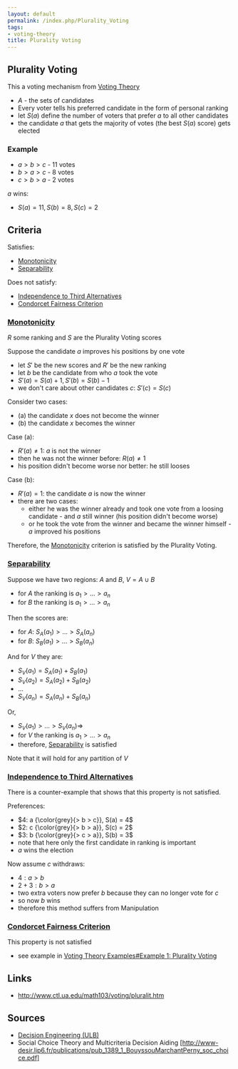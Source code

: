 ```yaml
---
layout: default
permalink: /index.php/Plurality_Voting
tags:
- voting-theory
title: Plurality Voting
---
```

## Plurality Voting
This a voting mechanism from [Voting Theory](Voting_Theory)

- $A$ - the sets of candidates
- Every voter tells his preferred candidate in the form of personal ranking
- let $S(a)$ define the number of voters that prefer $a$ to all other candidates
- the candidate $a$ that gets the majority of votes (the best $S(a)$ score) gets elected 


### Example
- $a > b > c$ - 11 votes
- $b > a > c$ - 8 votes
- $c > b > a$ - 2 votes

$a$ wins:
- $S(a) = 11, S(b) = 8, S(c) = 2$


## Criteria
Satisfies: 
- [Monotonicity](Monotonicity)
- [Separability](Separability)

Does not satisfy:
- [Independence to Third Alternatives](Independence_to_Third_Alternatives)
- [Condorcet Fairness Criterion](Condorcet's_Rule#Fairness)


### [Monotonicity](Monotonicity)
$R$ some ranking and $S$ are the Plurality Voting scores

Suppose the candidate $a$ improves his positions by one vote
- let $S'$ be the new scores and $R'$ be the new ranking
- let $b$ be the candidate from who $a$ took the vote
- $S'(a) = S(a) + 1, S'(b) = S(b) - 1$
- we don't care about other candidates $c$: $S'(c) = S(c)$


Consider two cases: 
- (a) the candidate $x$ does not become the winner
- (b) the candidate $x$ becomes the winner 

Case (a): 
- $R'(a) \ne 1$: $a$ is not the winner
- then he was not the winner before: $R(a) \ne 1$
- his position didn't become worse nor better: he still looses 

Case (b):
- $R'(a) = 1$: the candidate $a$ is now the winner
- there are two cases:
  - either he was the winner already and took one vote from a loosing candidate - and $a$ still winner (his position didn't become worse)
  - or he took the vote from the winner and became the winner himself - $a$ improved his positions


Therefore, the [Monotonicity](Monotonicity) criterion is satisfied by the Plurality Voting.


### [Separability](Separability)
Suppose we have two regions: $A$ and $B$, $V = A \cup B$
- for $A$ the ranking is $a_1 > ... > a_n$
- for $B$ the ranking is $a_1 > ... > a_n$

Then the scores are:
- for $A$: $S_A(a_1) > ... > S_A(a_n)$
- for $B$: $S_B(a_1) > ... > S_B(a_n)$

And for $V$ they are:
- $S_V(a_1) = S_A(a_1) + S_B(a_1)$
- $S_V(a_2) = S_A(a_2) + S_B(a_2)$
- $...$
- $S_V(a_n) = S_A(a_n) + S_B(a_n)$

Or,
- $S_V(a_1) > ... > S_V(a_n) \Rightarrow$
- for $V$ the ranking is $a_1 > ... > a_n$
- therefore, [Separability](Separability) is satisfied

Note that it will hold for any partition of $V$


### [Independence to Third Alternatives](Independence_to_Third_Alternatives)
There is a counter-example that shows that this property is not satisfied. 

Preferences:
- $4: a {\color{grey}{> b > c}}, S(a) = 4$
- $2: c {\color{grey}{> b > a}}, S(c) = 2$
- $3: b {\color{grey}{> c > a}}, S(b) = 3$
- note that here only the first candidate in ranking is important
- $a$ wins the election

Now assume $c$ withdraws:
- $4: a > b$
- $2 + 3: b > a$
- two extra voters now prefer $b$ because they can no longer vote for $c$ 
- so now $b$ wins
- therefore this method suffers from Manipulation


### [Condorcet Fairness Criterion](Condorcet's_Rule#Fairness)
This property is not satisfied
- see example in [Voting Theory Examples#Example 1: Plurality Voting](Voting_Theory_Examples#Example_1__Plurality_Voting)


## Links
- http://www.ctl.ua.edu/math103/voting/pluralit.htm


## Sources
- [Decision Engineering (ULB)](Decision_Engineering_(ULB))
- Social Choice Theory and Multicriteria Decision Aiding [http://www-desir.lip6.fr/publications/pub_1389_1_BouyssouMarchantPerny_soc_choice.pdf]
